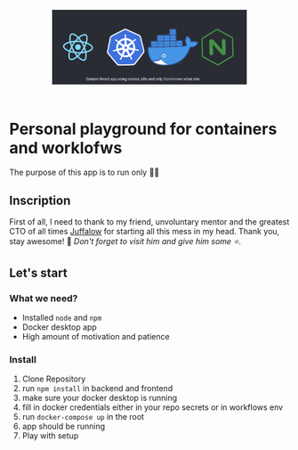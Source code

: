 <p align="center" style="margin-bottom: 60px">
  <img width="350" height="auto" src="banner.png" alt="Sample app banner">
</p>

# Personal playground for containers and worklofws

The purpose of this app is to run only 🏃‍♂️

## Inscription

First of all, I need to thank to my friend, unvoluntary mentor and the greatest CTO of all times [Juffalow](https://github.com/juffalow) for starting all this mess in my head. Thank you, stay awesome! 🥳
*Don't forget to visit him and give him some ⭐️.*

## Let's start

### What we need?

- Installed `node` and `npm`
- Docker desktop app
- High amount of motivation and patience

### Install

1. Clone Repository
2. run `npm install` in backend and frontend
3. make sure your docker desktop is running
4. fill in docker credentials either in your repo secrets or in workflows env
5. run `docker-compose up` in the root
6. app should be running
7. Play with setup
